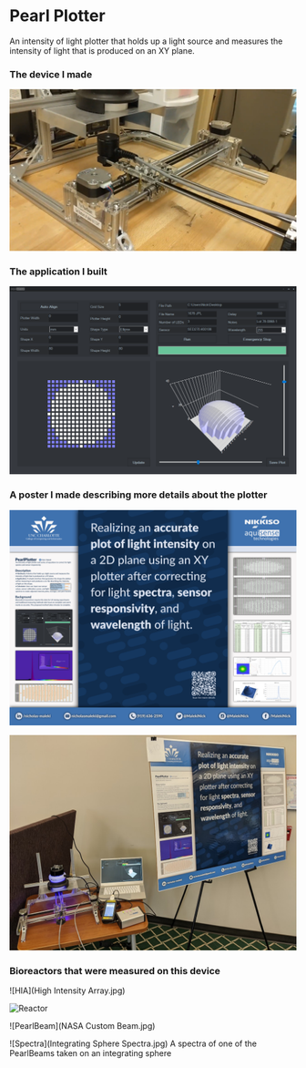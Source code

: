 # Pearl Plotter
An intensity of light plotter that holds up a light source and measures the intensity of light that is produced on an XY plane. 

### The device I made
![Device](Device.png)

### The application I built
![Application](App.png)

### A poster I made describing more details about the plotter
![Poster](Poster.png)

![Display](Display.jpg)

### Bioreactors that were measured on this device
![HIA](High Intensity Array.jpg)

![Reactor](reactoron.jpg)

![PearlBeam](NASA Custom Beam.jpg)

![Spectra](Integrating Sphere Spectra.jpg)
A spectra of one of the PearlBeams taken on an integrating sphere
